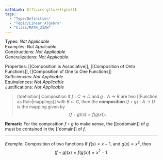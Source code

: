 ```yaml
---
mathLink: $(f\circ g)(x)=f(g(x))$
tags:
  - "Type/Definition"
  - "Topic/Linear_Algebra"
  - "Class/MATH_31AH"
---
```

Types: <i>Not Applicable</i>  
Examples: <i>Not Applicable</i>  
Constructions: <i>Not Applicable</i>  
Generalizations: <i>Not Applicable</i>  

Properties: [[Composition is Associative]], [[Composition of Onto Functions]], [[Composition of One to One Functions]]  
Sufficiencies: <i>Not Applicable</i>  
Equivalences: <i>Not Applicable</i>  
Justifications: <i>Not Applicable</i>  

> [!definition] Composition
> If $f:C\to D$ and $g:A\to B$ are two [[Function as Rule|mappings]] with $B\subset C$, then the **composition** $(f\circ g):A\to D$ is the mapping given by  
> $$(f\circ g)(x)=f(g(x)).$$

**Remark:** For the composition $f\circ g$ to make sense, the [[codomain]] of $g$ must be contained in the [[domain]] of $f$.

---

*Example:* Composition of two functions
If $f(x)=x-1$, and $g(x)=x^2$, then  
$$(f\circ g)(x)=f(g(x))=x^2-1.$$